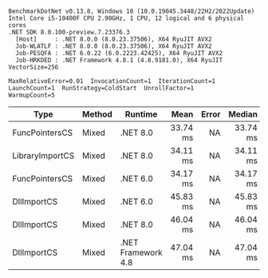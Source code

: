 ```

BenchmarkDotNet v0.13.8, Windows 10 (10.0.19045.3448/22H2/2022Update)
Intel Core i5-10400F CPU 2.90GHz, 1 CPU, 12 logical and 6 physical cores
.NET SDK 8.0.100-preview.7.23376.3
  [Host]     : .NET 8.0.0 (8.0.23.37506), X64 RyuJIT AVX2
  Job-WLATLF : .NET 8.0.0 (8.0.23.37506), X64 RyuJIT AVX2
  Job-PESQFA : .NET 6.0.22 (6.0.2223.42425), X64 RyuJIT AVX2
  Job-HRKDED : .NET Framework 4.8.1 (4.8.9181.0), X64 RyuJIT VectorSize=256

MaxRelativeError=0.01  InvocationCount=1  IterationCount=1  
LaunchCount=1  RunStrategy=ColdStart  UnrollFactor=1  
WarmupCount=5  

```
| Type            | Method | Runtime            | Mean     | Error | Median   | Min      | Max      | Allocated |
|---------------- |------- |------------------- |---------:|------:|---------:|---------:|---------:|----------:|
| FuncPointersCS  | Mixed  | .NET 8.0           | 33.74 ms |    NA | 33.74 ms | 33.74 ms | 33.74 ms |    1000 B |
| LibraryImportCS | Mixed  | .NET 8.0           | 34.11 ms |    NA | 34.11 ms | 34.11 ms | 34.11 ms |     952 B |
| FuncPointersCS  | Mixed  | .NET 6.0           | 34.17 ms |    NA | 34.17 ms | 34.17 ms | 34.17 ms |    1240 B |
| DllImportCS     | Mixed  | .NET 6.0           | 45.83 ms |    NA | 45.83 ms | 45.83 ms | 45.83 ms |    1192 B |
| DllImportCS     | Mixed  | .NET 8.0           | 46.04 ms |    NA | 46.04 ms | 46.04 ms | 46.04 ms |     952 B |
| DllImportCS     | Mixed  | .NET Framework 4.8 | 47.04 ms |    NA | 47.04 ms | 47.04 ms | 47.04 ms |         - |
